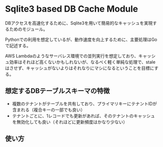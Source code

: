 # Sqlite3 based DB Cache Module

DBアクセスを高速化するために、Sqlite3を用いて簡易的なキャッシュを実現するためのモジュール。

Pythonでの利用を想定しているが、動作速度を向上するために、主要処理はGoで記述する。

AWS Lambdaのようなサーバレス環境での並列実行を想定しており、キャッシュ効率はそれほど高くないかもしれないが、なるべく軽く単純な処理で、staleはさせず、キャッシュがないよりはそれなりにマシになるということを目標にする。



## 想定するDBテーブルスキーマの特徴

* 複数のテナントがテーブルを共有しており、プライマリキーにテナントIDが含まれる（複合キーの一部でも良い）
* テナントごとに、1レコードでも更新があれば、そのテナントのキャッシュを無効化しても良い（それほどに更新頻度はかなり少ない）



## 使い方





